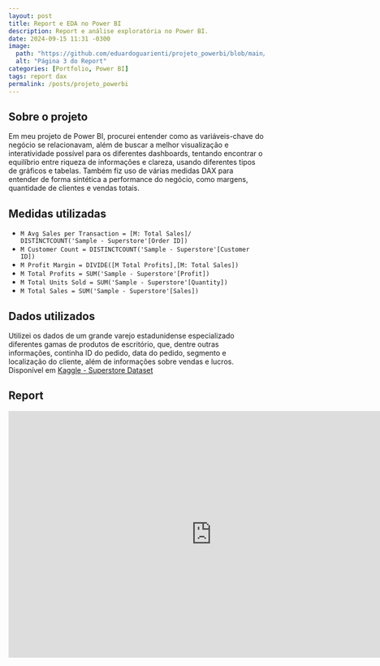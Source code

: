 ```yaml
---
layout: post
title: Report e EDA no Power BI
description: Report e análise exploratória no Power BI.
date: 2024-09-15 11:31 -0300
image:
  path: "https://github.com/eduardoguarienti/projeto_powerbi/blob/main/proj_powerbi1.png?raw=true"
  alt: "Página 3 do Report"
categories: [Portfolio, Power BI]
tags: report dax
permalink: /posts/projeto_powerbi
---
```


<h2> Sobre o projeto </h2>

Em meu projeto de Power BI, procurei entender como as variáveis-chave do negócio se relacionavam, além de buscar a melhor visualização e interatividade possível para os diferentes dashboards, tentando encontrar o equilíbrio entre riqueza de informações e clareza, usando diferentes tipos de gráficos e tabelas. Também fiz uso de várias medidas DAX para entender de forma sintética a performance do negócio, como margens, quantidade de clientes e vendas totais.

<h2> Medidas utilizadas </h2>

- `M Avg Sales per Transaction = [M: Total Sales]/ DISTINCTCOUNT('Sample - Superstore'[Order ID])`
- `M Customer Count = DISTINCTCOUNT('Sample - Superstore'[Customer ID])`
- `M Profit Margin = DIVIDE([M Total Profits],[M: Total Sales])`
- `M Total Profits = SUM('Sample - Superstore'[Profit])`
- `M Total Units Sold = SUM('Sample - Superstore'[Quantity])`
- `M Total Sales = SUM('Sample - Superstore'[Sales])`
  
<h2> Dados utilizados </h2>

Utilizei os dados de um grande varejo estadunidense especializado diferentes gamas de produtos de escritório, que, dentre outras informações, continha ID do pedido, data do pedido, segmento e localização do cliente, além de informações sobre vendas e lucros. Disponível em [Kaggle - Superstore Dataset](https://www.kaggle.com/datasets/vivek468/superstore-dataset-final/code?datasetId=1940216&sortBy=voteCount)

<h2> Report </h2>

<iframe title="projeto_powerbi_loja" width="800" height="486" src="https://app.powerbi.com/view?r=eyJrIjoiZTYxNTU1ZmUtOGMyMy00NWYyLTk1Y2MtZjNiMTRiYjE4YWJjIiwidCI6IjBiYzA2NzRiLWZmMWEtNDVkZC05ZThiLTg5NTIwZGUzMzMxYSJ9&pageName=52d3a55840e8fff3227b" frameborder="0" allowFullScreen="true"></iframe>


